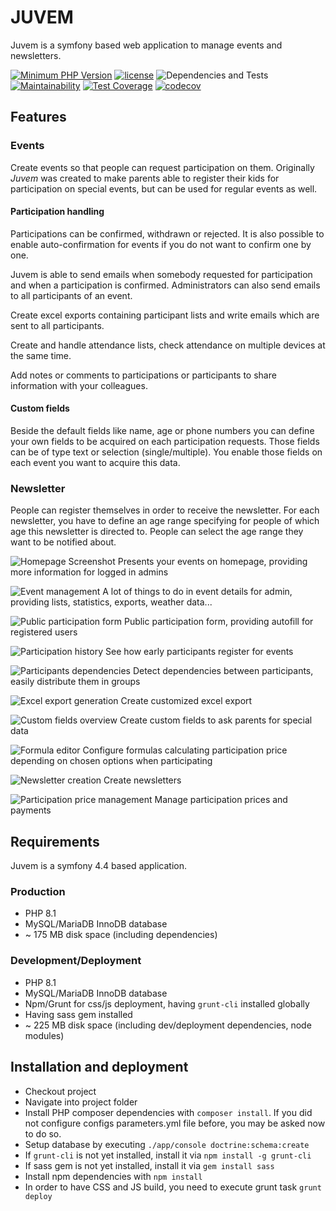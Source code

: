 # JUVEM
Juvem is a symfony based web application to manage events and newsletters.

[![Minimum PHP Version](https://img.shields.io/badge/php-%3E%3D%208.1-8892BF.svg?style=flat-square)](https://php.net/) [![license](https://img.shields.io/github/license/mashape/apistatus.svg?style=flat-square)]()
![Dependencies and Tests](https://github.com/theoboldt/juvem/workflows/Dependencies%20and%20Tests/badge.svg)
[![Maintainability](https://api.codeclimate.com/v1/badges/a41bc804ab7172d930ce/maintainability)](https://codeclimate.com/github/theoboldt/juvem/maintainability)
[![Test Coverage](https://api.codeclimate.com/v1/badges/a41bc804ab7172d930ce/test_coverage)](https://codeclimate.com/github/theoboldt/juvem/test_coverage)
[![codecov](https://codecov.io/gh/theoboldt/juvem/branch/master/graph/badge.svg)](https://codecov.io/gh/theoboldt/juvem)

## Features

### Events
Create events so that people can request participation on them. Originally *Juvem* was created to make parents able to register their kids for participation on special events, but can be used for regular events as well.

#### Participation handling
Participations can be confirmed, withdrawn or rejected. It is also possible to enable auto-confirmation for events if you do not want to confirm one by one.

Juvem is able to send emails when somebody requested for participation and when a participation is confirmed. Administrators can also send emails to all participants of an event.

Create excel exports containing participant lists and write emails which are sent to all participants.

Create and handle attendance lists, check attendance on multiple devices at the same time.

Add notes or comments to participations or participants to share information with your colleagues.

#### Custom fields
Beside the default fields like name, age or phone numbers you can define your own fields to be acquired on each participation requests. Those fields can be of type text or selection (single/multiple). You enable those fields on each event you want to acquire this data.

### Newsletter
People can register themselves in order to receive the newsletter. For each newsletter, you have to define an age range specifying for people of which age this newsletter is directed to. People can select the age range they want to be notified about.

![Homepage Screenshot](app/assets/screenshots/homepage.png)
Presents your events on homepage, providing more information for logged in admins

![Event management](app/assets/screenshots/event_admin_detail.png)
A lot of things to do in event details for admin, providing lists, statistics, exports, weather data...

![Public participation form](app/assets/screenshots/event_public_participation.png)
Public participation form, providing autofill for registered users

![Participation history](app/assets/screenshots/event_admin_statistics.png)
See how early participants register for events

![Participants dependencies](app/assets/screenshots/event_admin_graph.png)
Detect dependencies between participants, easily distribute them in groups

![Excel export generation](app/assets/screenshots/event_admin_export.png)
Create customized excel export 

![Custom fields overview](app/assets/screenshots/formula_overview.png)
Create custom fields to ask parents for special data

![Formula editor](app/assets/screenshots/formula_editor.png)
Configure formulas calculating participation price depending on chosen options when participating

![Newsletter creation](app/assets/screenshots/newsletter.png)
Create newsletters

![Participation price management](app/assets/screenshots/participant_price.png)
Manage participation prices and payments

## Requirements
Juvem is a symfony 4.4 based application.

### Production
* PHP 8.1
* MySQL/MariaDB InnoDB database
* ~ 175 MB disk space (including dependencies)

### Development/Deployment
* PHP 8.1
* MySQL/MariaDB InnoDB database
* Npm/Grunt for css/js deployment, having `grunt-cli` installed globally
* Having sass gem installed
* ~ 225 MB disk space (including dev/deployment dependencies, node modules)

## Installation and deployment
* Checkout project
* Navigate into project folder
* Install PHP composer dependencies with `composer install`. If you did not configure configs parameters.yml file before, you may be asked now to do so.
* Setup database by executing `./app/console doctrine:schema:create`
* If `grunt-cli` is not yet installed, install it via `npm install -g grunt-cli`
* If sass gem is not yet installed, install it via `gem install sass`
* Install npm dependencies with `npm install`
* In order to have CSS and JS build, you need to execute grunt task `grunt deploy`

